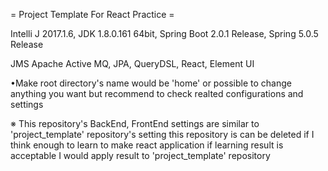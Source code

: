 = Project Template For React Practice =

Intelli J 2017.1.6, JDK 1.8.0.161 64bit, Spring Boot 2.0.1 Release, Spring 5.0.5 Release

JMS Apache Active MQ, JPA, QueryDSL, React, Element UI

•Make root directory's name would be 'home' or possible to change anything you want but recommend to check realted configurations and settings

※ This repository's BackEnd, FrontEnd settings are similar to 'project_template' repository's setting
   this repository is can be deleted if I think enough to learn to make react application
   if learning result is acceptable I would apply result to 'project_template' repository
